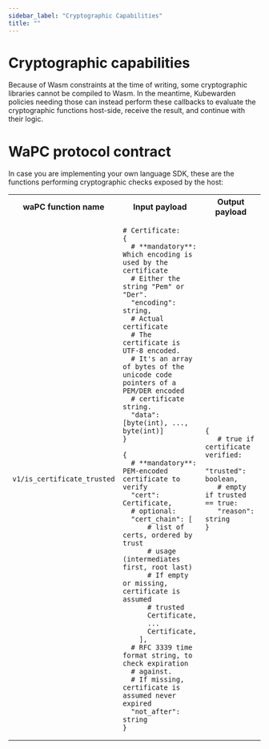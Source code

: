 ```yaml
---
sidebar_label: "Cryptographic Capabilities"
title: ""
---
```


<head>
  <link rel="canonical" href="https://docs.kubewarden.io/writing-policies/spec/host-capabilities/crypto"/>
</head>

# Cryptographic capabilities

Because of Wasm constraints at the time of writing, some cryptographic libraries
cannot be compiled to Wasm. In the meantime, Kubewarden policies needing those
can instead perform these callbacks to evaluate the cryptographic functions
host-side, receive the result, and continue with their logic.

# WaPC protocol contract

In case you are implementing your own language SDK, these are the functions
performing cryptographic checks exposed by the host:

<table>
<tr>
<th> waPC function name </th> <th> Input payload </th> <th> Output payload </th>
</tr>
<tr>
<td>

`v1/is_certificate_trusted`

</td>
<td>

```hcl
# Certificate:
{
  # **mandatory**: Which encoding is used by the certificate
  # Either the string "Pem" or "Der".
  "encoding": string,
  # Actual certificate
  # The certificate is UTF-8 encoded.
  # It's an array of bytes of the unicode code pointers of a PEM/DER encoded
  # certificate string.
  "data": [byte(int), ..., byte(int)]
}

{
  # **mandatory**: PEM-encoded certificate to verify
  "cert": Certificate,
  # optional:
  "cert_chain": [
      # list of certs, ordered by trust
      # usage (intermediates first, root last)
      # If empty or missing, certificate is assumed
      # trusted
      Certificate,
      ...
      Certificate,
    ],
  # RFC 3339 time format string, to check expiration
  # against.
  # If missing, certificate is assumed never expired
  "not_after": string
}
```

</td>
<td> 

```hcl
{
   # true if certificate verified:
   "trusted": boolean,
   # empty if trusted == true:
   "reason": string
}
```

</td>
</tr>
</table>
